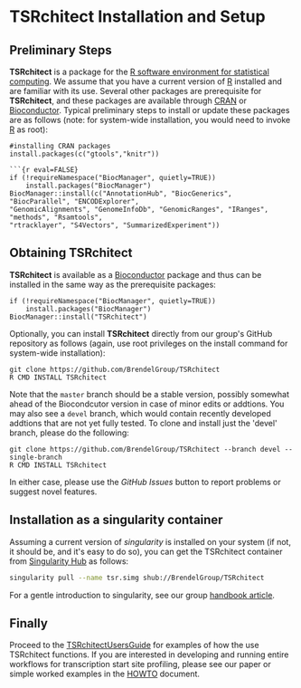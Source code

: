 # __TSRchitect__ Installation and Setup

## Preliminary Steps
__TSRchitect__ is a package for the [R software environment for statistical
computing](https://www.r-project.org/).
We assume that you have a current version of [R](https://www.r-project.org/)
 installed and are familiar with its use.
Several other packages are prerequisite for __TSRchitect__, and these packages
are available through
[CRAN](https://cran.r-project.org/) or
[Bioconductor](http://bioconductor.org/).
Typical preliminary steps to install or update these packages are as follows
(note: for system-wide installation, you would need to invoke
[R](https://www.r-project.org/) as root):

```{r eval=FALSE}
#installing CRAN packages
install.packages(c("gtools","knitr"))

```{r eval=FALSE}
if (!requireNamespace("BiocManager", quietly=TRUE))
    install.packages("BiocManager")
BiocManager::install(c("AnnotationHub", "BiocGenerics", "BiocParallel", "ENCODExplorer",
"GenomicAlignments", "GenomeInfoDb", "GenomicRanges", "IRanges", "methods", "Rsamtools",
"rtracklayer", "S4Vectors", "SummarizedExperiment"))
```

## Obtaining TSRchitect
__TSRchitect__ is available as a
[Bioconductor](http://bioconductor.org/) package and thus can be installed in
the same way as the prerequisite packages:

```{r eval=FALSE}
if (!requireNamespace("BiocManager", quietly=TRUE))
    install.packages("BiocManager")
BiocManager::install("TSRchitect")
```

Optionally, you can install __TSRchitect__ directly from our group's GitHub
repository as follows (again, use root privileges on the install command for
system-wide installation):

```{bash eval=FALSE}
git clone https://github.com/BrendelGroup/TSRchitect
R CMD INSTALL TSRchitect
```

Note that the `master` branch should be a stable version, possibly somewhat
ahead of the Biocondcutor version in case of minor edits or addtions.
You may also see a `devel` branch, which would contain recently developed
addtions that are not yet fully tested.
To clone and install just the 'devel' branch, please do the following:
```{bash eval=FALSE}
git clone https://github.com/BrendelGroup/TSRchitect --branch devel --single-branch
R CMD INSTALL TSRchitect
```
In either case, please use the _GitHub Issues_ button to report problems or
suggest novel features.


## Installation as a singularity container

Assuming a current version of _singularity_ is installed on your system (if not,
it should be, and it's easy to do so), you can get the TSRchitect container from
[Singularity Hub](https://www.singularity-hub.org/collections/1204) as follows:

```bash
singularity pull --name tsr.simg shub://BrendelGroup/TSRchitect
```

For a gentle introduction to singularity, see our group
[handbook article](https://github.com/BrendelGroup/bghandbook/blob/master/doc/06.2-Howto-Singularity-run.md).


## Finally

Proceed to the [TSRchitectUsersGuide](./inst/doc/TSRchitectUsersGuide.Rmd) for
examples of how the use TSRchitect functions.
If you are interested in developing and running entire workflows for
transcription start site profiling, please see our paper or simple worked
examples in the [HOWTO](./demo/HOWTO.md) document.
